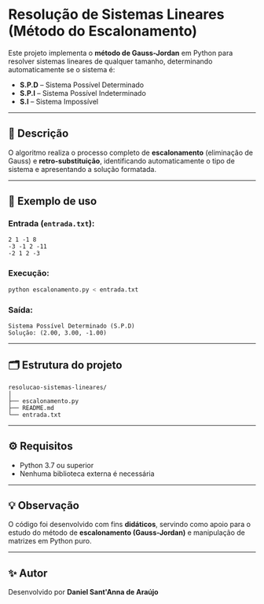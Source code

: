 # Resolução de Sistemas Lineares (Método do Escalonamento)

Este projeto implementa o **método de Gauss-Jordan** em Python para resolver sistemas lineares de qualquer tamanho, determinando automaticamente se o sistema é:

- **S.P.D** – Sistema Possível Determinado  
- **S.P.I** – Sistema Possível Indeterminado  
- **S.I** – Sistema Impossível  

---

## 🧠 Descrição

O algoritmo realiza o processo completo de **escalonamento** (eliminação de Gauss) e **retro-substituição**, 
identificando automaticamente o tipo de sistema e apresentando a solução formatada.

---

## 🧮 Exemplo de uso

### Entrada (`entrada.txt`):
```
2 1 -1 8
-3 -1 2 -11
-2 1 2 -3
```

### Execução:
```bash
python escalonamento.py < entrada.txt
```

### Saída:
```
Sistema Possível Determinado (S.P.D)
Solução: (2.00, 3.00, -1.00)
```

---

## 🗂 Estrutura do projeto

```
resolucao-sistemas-lineares/
│
├── escalonamento.py
├── README.md
└── entrada.txt
```

---

## ⚙️ Requisitos

- Python 3.7 ou superior  
- Nenhuma biblioteca externa é necessária

---

## 💡 Observação

O código foi desenvolvido com fins **didáticos**, servindo como apoio para o estudo do método de **escalonamento (Gauss-Jordan)** e manipulação de matrizes em Python puro.

---

## ✨ Autor

Desenvolvido por **Daniel Sant'Anna de Araújo**
